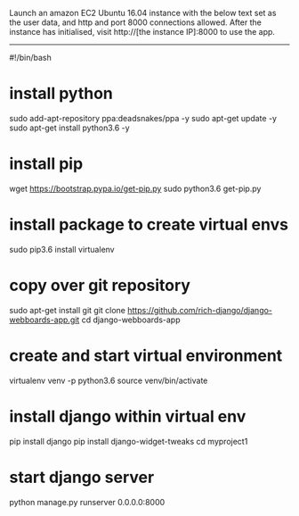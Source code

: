 Launch an amazon EC2 Ubuntu 16.04 instance with the below text set as the user data, and http and port 8000 connections allowed.
After the instance has initialised, visit http://[the instance IP]:8000 to use the app.

----------------------------------------------------------------------

#!/bin/bash

# install python
sudo add-apt-repository ppa:deadsnakes/ppa -y
sudo apt-get update -y
sudo apt-get install python3.6 -y
# install pip
wget https://bootstrap.pypa.io/get-pip.py
sudo python3.6 get-pip.py
# install package to create virtual envs
sudo pip3.6 install virtualenv
# copy over git repository
sudo apt-get install git
git clone https://github.com/rich-django/django-webboards-app.git
cd django-webboards-app
# create and start virtual environment
virtualenv venv -p python3.6
source venv/bin/activate
# install django within virtual env
pip install django
pip install django-widget-tweaks
cd myproject1
# start django server
python manage.py runserver 0.0.0.0:8000
